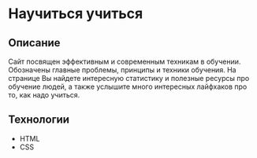 # Научиться учиться

## Описание
Сайт посвящен эффективным и современным техникам в обучении. Обозначены главные проблемы, принципы и техники обучения.
На странице Вы найдете интересную статистику и полезные ресурсы про обучение людей, а также услышите много интересных лайфхаков про то, как надо учиться.


## Технологии
* HTML
* CSS
